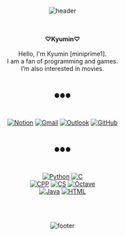 <div align="center">

![header](https://capsule-render.vercel.app/api?type=wave&color=ffb6c1&height=200&section=header&fontSize=90)

<br/><br/>
<strong>♡Kyumin♡</strong><br><br>
Hello, I'm Kyumin [miniprime1].<br>
I am a fan of programming and games.<br>
I’m also interested in movies.

<br/>

●●●

<br/>
  
[![Notion](https://img.shields.io/badge/Notion-000000?style=flat&logo=notion&logoColor=white)](https://ivory-guanaco-521.notion.site/about-me-ed4fad4db8ec4a77b1d6037c0edf922b)
[![Gmail](https://img.shields.io/badge/Gmail-d14836?style=flat&logo=gmail&logoColor=white)](mailto:godbros.miniprime@gmail.com)
[![Outlook](https://img.shields.io/badge/Outlook-0078D4?style=flat&logo=microsoftoutlook&logoColor=white)](mailto:miniprime@outlook.com)
[![GitHub](https://img.shields.io/badge/GitHub-181717?style=flat&logo=github&logoColor=white)](https://github.com/miniprime1)

<br/>

●●●

<br/>

[![Python](https://img.shields.io/badge/Python-3776AB?style=flat-square&logo=python&logoColor=white)](https://www.python.org/)
[![C](https://img.shields.io/badge/C-A8B9CC?style=flat-square&logo=C&logoColor=white)](https://devdocs.io/c/)<br>
[![CPP](https://img.shields.io/badge/C++-00599C?style=flat-square&logo=c%2B%2B&logoColor=white)](https://devdocs.io/cpp/)
[![CS](https://img.shields.io/badge/CSharp-239120?style=flat-square&logo=C-Sharp&logoColor=white)](https://dotnet.microsoft.com/)
[![Octave](https://img.shields.io/badge/Octave-0790C0?style=flat-square&logo=Octave&logoColor=white)](https://www.gnu.org/software/octave/index)<br>
[![Java](https://img.shields.io/badge/Java-007396?style=flat-square&logo=Java&logoColor=white)](https://www.java.com/)
[![HTML](https://img.shields.io/badge/HTML-E34F26?style=flat-square&logo=HTML5&logoColor=white)](https://devdocs.io/html/)

<br/><br/>

![footer](https://capsule-render.vercel.app/api?type=wave&color=83dcb7&height=200&section=footer&fontSize=90)

</div>
